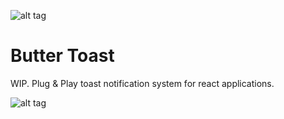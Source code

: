 ![alt tag](https://raw.githubusercontent.com/ealush/butter-toast/master/assets/butterbot.png)

# Butter Toast
WIP. Plug & Play toast notification system for react applications.

![alt tag](https://raw.githubusercontent.com/ealush/butter-toast/master/assets/screenshot.png)


